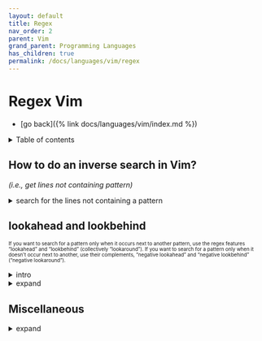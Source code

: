 ```yaml
---
layout: default
title: Regex
nav_order: 2
parent: Vim
grand_parent: Programming Languages
has_children: true
permalink: /docs/languages/vim/regex
---
```


# Regex Vim

- [go back]({% link docs/languages/vim/index.md %})

<details markdown="block">
  <summary>
    Table of contents
  </summary>
  {: .text-delta }
1. TOC
{:toc}
</details>


## How to do an inverse search in Vim?

_(i.e., get lines not containing pattern)_

<details markdown="block">
<summary>
  search for the lines not containing a pattern
</summary>

To search for the lines not containing `Person A` at the beginning:
- `/^\(Person A\)\@!`
- `/\v^(Person A)@!`
- replace it to something else:
  - `:%s/^\(Person A\)\@!/- \0/gc`
  - <details markdown="block">
    <summary><sub><i>text to play with</i></sub></summary>
  
    ```txt
    Person A: Hey, how's it going?
    Person B: Not too bad, thanks. How about you?
    Person A: I'm doing well! Have you finished that book you were reading?
    Person B: Yes, I have. It was quite an interesting read.
    Person A: That's great! Do you recommend it?
    Person B: Absolutely, it's a must-read if you're into mystery novels.
    Person A: Sounds intriguing. I'll definitely check it out. Thanks for the recommendation!
    Person B: You're welcome! Let me know what you think once you've read it.
    ```
    </details>

To search for the lines not containing `Person A` and `Speaker B` at the beginning:
- `/^\(Person A\|Person B\)\@!`
- `/\v^(Person A|Person B)@!`
- replace it to something else:
  - `:%s/^\(Person A\|Person B\)\@!/- \0/gc`
  - <details markdown="block">
    <summary><sub><i>text to play with</i></sub></summary>

    ```txt
    Person A: Hi guys, how are you both doing today?
    Person B: I'm doing well, thanks for asking. How about you, Person C?
    Person C: I'm good too. Thanks, Person B. How about you, Person A?
    Person A: I'm great, thank you! Have either of you seen the new movie that just came out?
    Person B: Not yet, but I've heard good things about it. What about you, Person C?
    Person C: I actually saw it yesterday. It was really good!
    Person A: That's awesome! I'll have to check it out soon.
    Person B: Sounds like a plan. Maybe we can all go together next time.
    Person C: That sounds like a great idea!
    ```
    </details>

------

<!-- search for the lines not containing a pattern -->
</details>
<!-- H2: How to do an inverse search in Vim? -->

## lookahead and lookbehind

<sup><sub>If you want to search for a pattern only when it occurs next to another pattern, use the regex features “lookahead” and “lookbehind” (collectively “lookaround”). If you want to search for a pattern only when it doesn't occur next to another, use their complements, “negative lookahead” and “negative lookbehind” (“negative lookaround”).</sub></sup>

<details markdown="block"> <summary> intro </summary>

Lookahead and lookbehind are two types of zero-width assertions in regular expressions (regex). They do not match characters but instead assert whether a match is possible.
- **Lookahead**:
  - Lookahead assertions check if a pattern matches without including the matched text in the result. There are two types of lookahead:
    - Positive lookahead: Ensures that the pattern matches.
    - Negative lookahead: Ensures that the pattern does not match.
- **Lookbehind**:
  - Lookbehind assertions check if a pattern matches before the current position without including the matched text in the result. There are two types:
    - Positive lookbehind: Ensures that the pattern matches.
    - Negative lookbehind: Ensures that the pattern does not match.
- **Key differences**:
  - Direction: Lookahead checks the string to the right of the current position, while lookbehind checks the string to the left.
  - Length: Lookbehind requires a fixed-length pattern, while lookahead can handle variable-length patterns.
- <details markdown="block"> <summary> Examples </summary>
   
  1. **Lookahead**: Match "hello" only if followed by "world".
    - ...
      ```
      /hello(?=world)/
      ```
  2. **Lookbehind**: Match "world" only if preceded by "hello".
    - ...
      ```
      /(?<=hello)world/
      ```
  3. **Negative lookahead**: Match "hello" only if not followed by "world".
    - ...
      ```
      /hello(?!world)/
      ```
  4. **Negative lookbehind**: Match "world" only if not preceded by "hello".
    - ...
      ```
      /(?<!hello)world/
      ```
   
  <!-- Example -->
  </details>

---------
<!-- intro -->
</details>

<details markdown="block"> <summary> expand </summary>

- <details markdown="block"> <summary> check the <strong>vim help</strong> </summary>
  
  - ...
    ```vim
    " positive lookahead
    :h \@=
    " negative lookahead
    :h \@!
    " positive lookbehind
    :h \@<=
    " negative lookbehind
    :h \@<!
    ```
  - ...
    ```vim
    \@=     Matches the preceding atom with zero width. {not in Vi}
            Like "(?=pattern)" in Perl.
            Example             matches
            foo\(bar\)\@=       "foo" in "foobar"
            foo\(bar\)\@=foo    nothing
    ```
  - without wildcards:
    ```
    Positive Lookahead:  \(find this\)\(followed by this\|or that\)\@=
    Negative Lookahead:  \(find this\)\(not followed by this\|or that\)\@!
    Positive Lookbehind: \(preceded by this\|or that\)\@<=\(find this\)
    Negative Lookbehind: \(not preceded by this\|or that\)\@<!\(find this\)
    ```
  - with wildcards:
    ```
    Positive lookahead:  \(find this\)\(.*\(eventually followed by this\|or that\)\)\@=
    Negative lookahead:  \(find this\)\(.*\(not eventually followed by this:\|or that\)\)\@!
    Positive lookbehind: \(\(eventually preceded by this\|or that\).*\)\@<=\(find this\) 
    Negative lookbehind: \(\(not eventually preceded by this\|or that\).*\)\@<!\(find this\)
    ```
    <sup>**Note**: For the wildcard versions, the extra parentheses are required so that the wildcard is excluded from the alternatives group, but is included in the lookaround group. This prevents duplicating the wildcards for every alternative. <sup>[+](https://stackoverflow.com/questions/37166743/lookarounds-positive-negative-lookbehind-lookahead)</sup></sup>
   
   
  <!-- check the vim help -->
  </details>
- regular expression to find lines containing multiple specific words or patterns in any arbitrary order
  - to find the word `support` and `mail` at once:
    - ...
      ```vim
      /^\(.*support\)\@=\(.*mail\)\@=
      ```
    - ...
      ```vim
      " for insensitive case
      /^\(.*support\)\@=\(.*mail\)\@=\c
      ```
  - additional hint:
    - but do not contain the word `service` in the same line:
      - ...
        ```
        /^\(.*support\)\@=\(.*mail\)\@=\(.*service\)\@!
        ```

---------
<!-- expand -->
</details>
<!-- H2: lookahead and lookbehind -->

## Miscellaneous

<details markdown="block"> <summary> expand </summary>

case insensitive search in Vim:
  - You can use the `\c` escape sequence anywhere in the pattern. For example:
    - `/\ccopyright` or `/copyright\c` or even `/copyri\cght`
  - To do the inverse (case sensitive matching), use `\C` (capital C) instead.

---------
<!-- expand -->
</details>
<!-- H2: Miscellaneous -->
